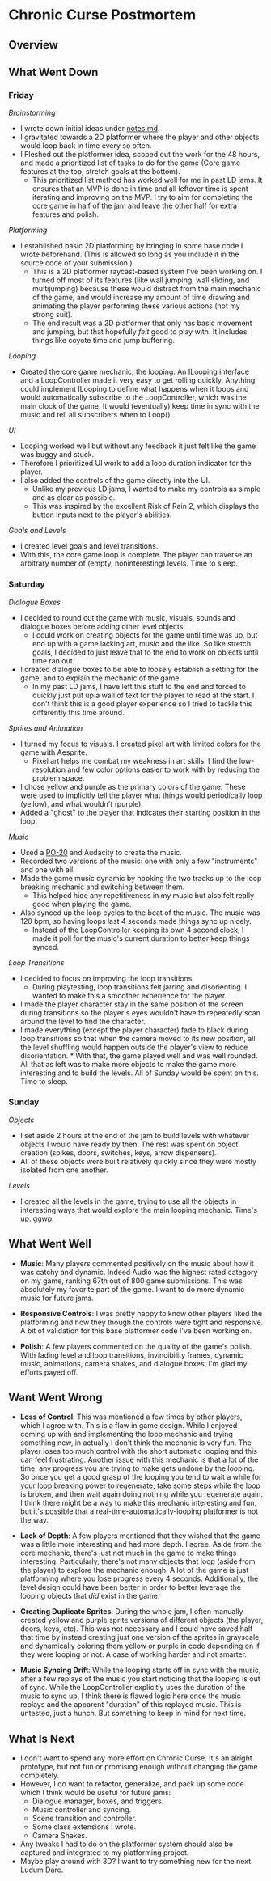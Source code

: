 # Chronic Curse Postmortem

## Overview 

## What Went Down

### Friday

_Brainstorming_
* I wrote down initial ideas under [notes.md](https://github.com/diego-escalante/LD47-ChronicCurse/blob/master/notes.md).
* I gravitated towards a 2D platformer where the player and other objects would loop back in time every so often.
* I Fleshed out the platformer idea, scoped out the work for the 48 hours, and made a prioritized list of tasks to do for the game (Core game features at the top, stretch goals at the bottom). 
    * This prioritized list method has worked well for me in past LD jams. It ensures that an MVP is done in time and all leftover time is spent iterating and improving on the MVP. I try to aim for completing the core game in half of the jam and leave the other half for extra features and polish.

_Platforming_
* I established basic 2D platforming by bringing in some base code I wrote beforehand. (This is allowed so long as you include it in the source code of your submission.)
    * This is a 2D platformer raycast-based system I've been working on. I turned off most of its features (like wall jumping, wall sliding, and multijumping) because these would distract from the main mechanic of the game, and would increase my amount of time drawing and animating the player performing these various actions (not my strong suit).
    * The end result was a 2D platformer that only has basic movement and jumping, but that hopefully *felt* good to play with. It includes things like coyote time and jump buffering.

_Looping_
* Created the core game mechanic; the looping. An ILooping interface and a LoopController made it very easy to get rolling quickly. Anything could implement ILooping to define what happens when it loops and would automatically subscribe to the LoopController, which was the main clock of the game. It would (eventually) keep time in sync with the music and tell all subscribers when to Loop().

_UI_
* Looping worked well but without any feedback it just felt like the game was buggy and stuck.
* Therefore I prioritized UI work to add a loop duration indicator for the player.
* I also added the controls of the game directly into the UI.
    * Unlike my previous LD jams, I wanted to make my controls as simple and as clear as possible.
    * This was inspired by the excellent Risk of Rain 2, which displays the button inputs next to the player's abilities.

_Goals and Levels_
* I created level goals and level transitions.
* With this, the core game loop is complete. The player can traverse an arbitrary number of (empty, noninteresting) levels. Time to sleep.

### Saturday

_Dialogue Boxes_
* I decided to round out the game with music, visuals, sounds and dialogue boxes before adding other level objects.
    * I could work on creating objects for the game until time was up, but end up with a game lacking art, music and the like. So like stretch goals, I decided to just leave that to the end to work on objects until time ran out.
* I created dialogue boxes to be able to loosely establish a setting for the game, and to explain the mechanic of the game.
    * In my past LD jams, I have left this stuff to the end and forced to quickly just put up a wall of text for the player to read at the start. I don't think this is a good player experience so I tried to tackle this differently this time around.

_Sprites and Animation_
* I turned my focus to visuals. I created pixel art with limited colors for the game with Aesprite.
    * Pixel art helps me combat my weakness in art skills. I find the low-resolution and few color options easier to work with by reducing the problem space.
* I chose yellow and purple as the primary colors of the game. These were used to implicitly tell the player what things would periodically loop (yellow), and what wouldn't (purple).
* Added a "ghost" to the player that indicates their starting position in the loop.

_Music_
* Used a [PO-20](https://www.youtube.com/watch?v=W5PvXQq3DVQ) and Audacity to create the music.
* Recorded two versions of the music: one with only a few "instruments" and one with all.
* Made the game music dynamic by hooking the two tracks up to the loop breaking mechanic and switching between them.
    * This helped hide any repetitiveness in my music but also felt really good when playing the game.
* Also synced up the loop cycles to the beat of the music. The music was 120 bpm, so having loops last 4 seconds made things sync up nicely.
    * Instead of the LoopController keeping its own 4 second clock, I made it poll for the music's current duration to better keep things synced.

_Loop Transitions_
* I decided to focus on improving the loop transitions.
    * During playtesting, loop transitions felt jarring and disorienting. I wanted to make this a smoother experience for the player.
* I made the player character stay in the same position of the screen during transitions so the player's eyes wouldn't have to repeatedly scan around the level to find the character.
* I made everything (except the player character) fade to black during loop transitions so that when the camera moved to its new position, all the level shuffling would happen outside the player's view to reduce disorientation. * With that, the game played well and was well rounded. All that as left was to make more objects to make the game more interesting and to build the levels. All of Sunday would be spent on this. Time to sleep.

### Sunday

_Objects_
* I set aside 2 hours at the end of the jam to build levels with whatever objects I would have ready by then. The rest was spent on object creation (spikes, doors, switches, keys, arrow dispensers).
* All of these objects were built relatively quickly since they were mostly isolated from one another.

_Levels_
* I created all the levels in the game, trying to use all the objects in interesting ways that would explore the main looping mechanic. Time's up. ggwp.

## What Went Well
* **Music**: Many players commented positively on the music about how it was catchy and dynamic. Indeed Audio was the highest rated category on my game, ranking 67th out of 800 game submissions. This was absolutely my favorite part of the game. I want to do more dynamic music for future jams.

* **Responsive Controls**: I was pretty happy to know other players liked the platforming and how they though the controls were tight and responsive. A bit of validation for this base platformer code I've been working on.

* **Polish**: A few players commented on the quality of the game's polish. With fading level and loop transitions, invincibility frames, dynamic music, animations, camera shakes, and dialogue boxes, I'm glad my efforts payed off.


## Want Went Wrong
* **Loss of Control**: This was mentioned a few times by other players, which I agree with. This is a flaw in game design. While I enjoyed coming up with and implementing the loop mechanic and trying something new, in actually I don't think the mechanic is very fun. The player loses too much control with the short automatic looping and this can feel frustrating. Another issue with this mechanic is that a lot of the time, any progress you are trying to make gets undone by the looping. So once you get a good grasp of the looping you tend to wait a while for your loop breaking power to regenerate, take some steps while the loop is broken, and then wait again doing nothing while you regenerate again. I think there might be a way to make this mechanic interesting and fun, but it's possible that a real-time-automatically-looping platformer is not the way.

* **Lack of Depth**: A few players mentioned that they wished that the game was a little more interesting and had more depth. I agree. Aside from the core mechanic, there's just not much in the game to make things interesting. Particularly, there's not many objects that loop (aside from the player) to explore the mechanic enough. A lot of the game is just platforming where you lose progress every 4 seconds. Additionally, the level design could have been better in order to better leverage the looping objects that _did_ exist in the game.

* **Creating Duplicate Sprites**: During the whole jam, I often manually created yellow and purple sprite versions of different objects (the player, doors, keys, etc). This was not necessary and I could have saved half that time by instead creating just one version of the sprites in grayscale, and dynamically coloring them yellow or purple in code depending on if they were looping or not. A case of working harder and not smarter.

* **Music Syncing Drift**: While the looping starts off in sync with the music, after a few replays of the music you start noticing that the looping is out of sync. While the LoopController explicitly uses the duration of the music to sync up, I think there is flawed logic here once the music replays and the apparent "duration" of this replayed music. This is untested, just a hunch. But something to keep in mind for next time.

## What Is Next
* I don't want to spend any more effort on Chronic Curse. It's an alright prototype, but not fun or promising enough without changing the game completely.
* However, I do want to refactor, generalize, and pack up some code which I think would be useful for future jams:
    * Dialogue manager, boxes, and triggers.
    * Music controller and syncing.
    * Scene transition and controller.
    * Some class extensions I wrote.
    * Camera Shakes.
* Any tweaks I had to do on the platformer system should also be captured and integrated to my platforming project.
* Maybe play around with 3D? I want to try something new for the next Ludum Dare.

